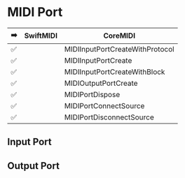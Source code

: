 # MIDI Port

| ➡️ | SwiftMIDI | CoreMIDI |
| --- | ------------------ | ---------------------- |
| ✅ | | MIDIInputPortCreateWithProtocol |
| ✅ | | MIDIInputPortCreate |
| ✅ | | MIDIInputPortCreateWithBlock |
| ✅ | | MIDIOutputPortCreate |
| ✅ | | MIDIPortDispose | 
| ✅ | | MIDIPortConnectSource | 
| ✅ | | MIDIPortDisconnectSource | 
 
## Input Port

## Output Port
